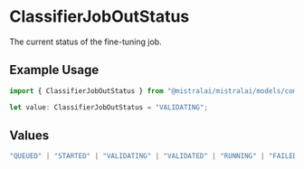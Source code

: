 # ClassifierJobOutStatus

The current status of the fine-tuning job.

## Example Usage

```typescript
import { ClassifierJobOutStatus } from "@mistralai/mistralai/models/components";

let value: ClassifierJobOutStatus = "VALIDATING";
```

## Values

```typescript
"QUEUED" | "STARTED" | "VALIDATING" | "VALIDATED" | "RUNNING" | "FAILED_VALIDATION" | "FAILED" | "SUCCESS" | "CANCELLED" | "CANCELLATION_REQUESTED"
```